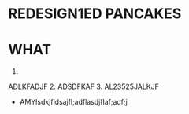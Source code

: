 ﻿# REDESIGN1ED PANCAKES

#  WHAT
1. 
ADLKFADJF
2. ADSDFKAF
3. AL23525JALKJF
 
* AMYlsdkjfldsajfl;adflasdjflaf;adf;j